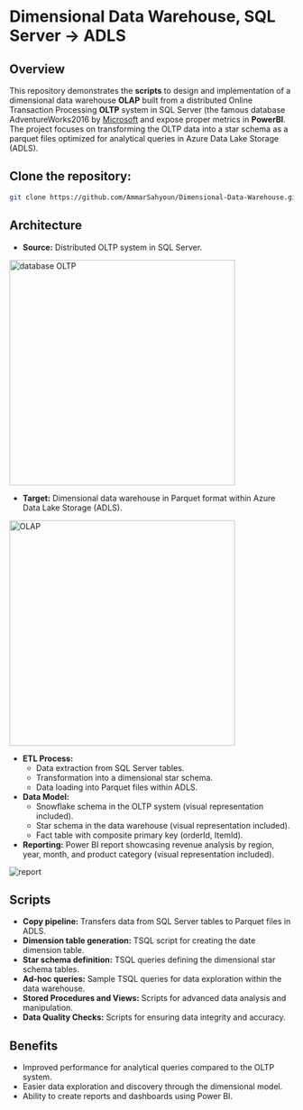# Dimensional Data Warehouse,  SQL Server -> ADLS

## Overview
This repository demonstrates the **scripts** to design and implementation of a dimensional data warehouse **OLAP** built from a distributed Online Transaction Processing **OLTP** system in SQL Server (the famous database AdventureWorks2016 by [Microsoft](https://learn.microsoft.com/en-us/sql/samples/adventureworks-install-configure?view=sql-server-ver16&tabs=ssms) and expose proper metrics in **PowerBI**. The project focuses on transforming the OLTP data into a star schema  as a parquet files optimized for analytical queries in Azure Data Lake Storage (ADLS).


## Clone the repository:
```bash
git clone https://github.com/AmmarSahyoun/Dimensional-Data-Warehouse.git
```

## Architecture
* **Source:** Distributed OLTP system in SQL Server.

<img src="https://github.com/AmmarSahyoun/Dimensional-modeling/blob/main/assets/DW.jpg" alt="database OLTP" width="400" height="400">


* **Target:** Dimensional data warehouse in Parquet format within Azure Data Lake Storage (ADLS). 

<img src="https://github.com/AmmarSahyoun/Dimensional-modeling/blob/main/assets/ER_StarSchema.png)" alt="OLAP" width="400" height="400">

* **ETL Process:**
    * Data extraction from SQL Server tables.
    * Transformation into a dimensional star schema.
    * Data loading into Parquet files within ADLS.
* **Data Model:**
    * Snowflake schema in the OLTP system (visual representation included).
    * Star schema in the data warehouse (visual representation included).
    * Fact table with composite primary key (orderId, ItemId).
* **Reporting:** Power BI report showcasing revenue analysis by region, year, month, and product category (visual representation included).

<img src="https://github.com/AmmarSahyoun/Dimensional-modeling/blob/main/assets/report01.png" alt="report" >


## Scripts
* **Copy pipeline:** Transfers data from SQL Server tables to Parquet files in ADLS.
* **Dimension table generation:** TSQL script for creating the date dimension table.
* **Star schema definition:** TSQL queries defining the dimensional star schema tables.
* **Ad-hoc queries:** Sample TSQL queries for data exploration within the data warehouse.
* **Stored Procedures and Views:** Scripts for advanced data analysis and manipulation.
* **Data Quality Checks:** Scripts for ensuring data integrity and accuracy.

## Benefits
* Improved performance for analytical queries compared to the OLTP system.
* Easier data exploration and discovery through the dimensional model.
* Ability to create reports and dashboards using Power BI.


